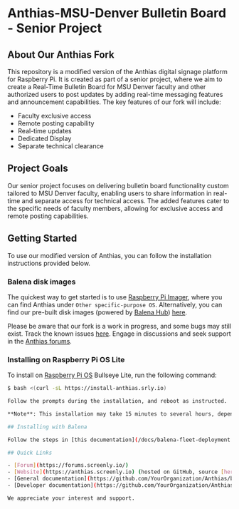 # Anthias-MSU-Denver Bulletin Board - Senior Project

## About Our Anthias Fork

This repository is a modified version of the Anthias digital signage platform for Raspberry Pi. It is created as part of a senior project, where we aim to create a Real-Time Bulletin Board for MSU Denver faculty and other authorized users to post updates by adding real-time messaging features and announcement capabilities. The key features of our fork will include:

- Faculty exclusive access
- Remote posting capability
- Real-time updates
- Dedicated Display
- Separate technical clearance

## Project Goals

Our senior project focuses on delivering bulletin board functionality custom tailored to MSU Denver faculty, enabling users to share information in real-time and separate access for technical access. The added features cater to the specific needs of faculty members, allowing for exclusive access and remote posting capabilities.

## Getting Started

To use our modified version of Anthias, you can follow the installation instructions provided below.

### Balena disk images

The quickest way to get started is to use [Raspberry Pi Imager](https://www.screenly.io/blog/2022/12/13/anthias-and-screenly-now-in-rpi-imager/), where you can find Anthias under `Other specific-purpose OS`. Alternatively, you can find our pre-built disk images (powered by [Balena Hub](https://hub.balena.io/)) [here](https://github.com/YourOrganization/Anthias/releases/latest/).

Please be aware that our fork is a work in progress, and some bugs may still exist. Track the known issues [here](https://github.com/MSU-Denver-Bulletin-Board/Anthias-MSU-Denver-Bulletin-Board). Engage in discussions and seek support in the [Anthias forums](https://forums.screenly.io).

### Installing on Raspberry Pi OS Lite

To install on [Raspberry Pi OS](https://www.raspberrypi.com/software/) Bullseye Lite, run the following command:

```bash
$ bash <(curl -sL https://install-anthias.srly.io)

Follow the prompts during the installation, and reboot as instructed.

**Note**: This installation may take 15 minutes to several hours, depending on hardware specifications and internet speed.

## Installing with Balena

Follow the steps in [this documentation](/docs/balena-fleet-deployment.md) to deploy the MSU-Denver Bulletin Board on your Balena fleet with our modifications.

## Quick Links

- [Forum](https://forums.screenly.io/)
- [Website](https://anthias.screenly.io) (hosted on GitHub, source [here](https://github.com/YourOrganization/Anthias/tree/master/website))
- [General documentation](https://github.com/YourOrganization/Anthias/blob/master/docs/README.md)
- [Developer documentation](https://github.com/YourOrganization/Anthias/blob/master/docs/developer-documentation.md)

We appreciate your interest and support. 
